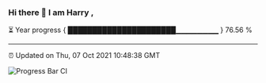 ### Hi there 👋 I am Harry , 

⏳ Year progress { ██████████████████████▁▁▁▁▁▁▁▁ } 76.56 %

---

⏰ Updated on Thu, 07 Oct 2021 10:48:38 GMT

![Progress Bar CI](https://github.com/duykhang68/duykhang68/workflows/Progress%20Bar%20CI/badge.svg)
